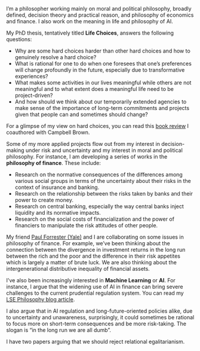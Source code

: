 I’m a philosopher working mainly on moral and political philosophy, broadly defined, decision theory and practical reason, and philosophy of economics and finance. I also work on the meaning in life and philosophy of AI.

My PhD thesis, tentatively titled **Life Choices**, answers the following questions: 
- Why are some hard choices harder than other hard choices and how to genuinely resolve a hard choice?
- What is rational for one to do when one foresees that one’s preferences will change profoundly in the future, especially due to transformative experiences?
- What makes some activities in our lives meaningful while others are not meaningful and to what extent does a meaningful life need to be project-driven?
- And how should we think about our temporarily extended agencies to make sense of the importance of long-term commitments and projects given that people can and sometimes should change?

For a glimpse of my view on hard choices, you can read this [book review](https://www.cambridge.org/core/journals/economics-and-philosophy/article/value-incommensurability-ethics-risk-and-decisionmaking-henrik-andersson-and-anders-herlitz-ed-routledge-2022-viii269-pages/BFD9EB3700CB8E7E70AF95349B0CB656) I coauthored with Campbell Brown. 

Some of my more applied projects flow out from my interest in decision-making under risk and uncertainty and my interest in moral and political philosophy. For instance, I am developing a series of works in the **philosophy of finance**. These include:
- Research on the normative consequences of the differences among various social groups in terms of the uncertainty about their risks in the context of insurance and banking.
- Research on the relationship between the risks taken by banks and their power to create money.
- Research on central banking, especially the way central banks inject liquidity and its normative impacts.
- Research on the social costs of financialization and the power of financiers to manipulate the risk attitudes of other people.

My friend [Paul Forrester (Yale)](https://philosophy.yale.edu/people/paul-forrester) and I are collaborating on some issues in philosophy of finance. For example, we’ve been thinking about the connection between the divergence in investment returns in the long run between the rich and the poor and the difference in their risk appetites which is largely a matter of brute luck. We are also thinking about the intergenerational distributive inequality of financial assets.

I've also been increasingly interested in **Machine Learning** or **AI**. For instance, I argue that the widening use of AI in finance can bring severe challenges to the current prudential regulation system. You can read my [LSE Philosophy blog article](https://www.lse.ac.uk/philosophy/blog/2024/08/05/how-ai-challenges-prudential-regulation/).

I also argue that in AI regulation and long-future-oriented policies alike, due to uncertainty and unawareness, surprisingly, it could sometimes be rational to focus more on short-term consequences and be more risk-taking. The slogan is “in the long run we are all dumb”. 

I have two papers arguing that we should reject relational egalitarianism.
